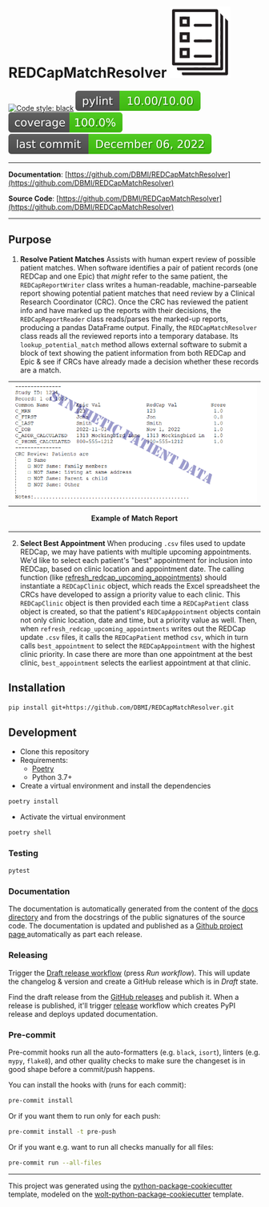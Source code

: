 # REDCapMatchResolver ![image info](./pictures/report_logo.png) 

[![Code style: black](https://img.shields.io/badge/code%20style-black-000000.svg)](https://github.com/psf/black)
![Pylint](./.github/badges/pylint-badge.svg?dummy=8484744)
![Coverage Status](./.github/badges/coverage-badge.svg?dummy=8484744)
![Last Commit Date](./.github/badges/last-commit-badge.svg?dummy=8484744)

---

**Documentation**: [https://github.com/DBMI/REDCapMatchResolver](https://github.com/DBMI/REDCapMatchResolver)

**Source Code**: [https://github.com/DBMI/REDCapMatchResolver](https://github.com/DBMI/REDCapMatchResolver)

---
## Purpose
1. **Resolve Patient Matches**
Assists with human expert review of possible patient matches.
When software identifies a pair of patient records (one REDCap and one Epic) that *might* refer to the
same patient, the `REDCapReportWriter` class writes a human-readable,
machine-parseable report showing potential patient matches that need review by
a Clinical Research Coordinator (CRC). Once the CRC has reviewed the patient info
and have marked up the reports with their decisions, the `REDCapReportReader` class
reads/parses the marked-up reports, producing a pandas DataFrame output.
Finally, the `REDCapMatchResolver` class reads all the reviewed reports into a temporary database.
Its `lookup_potential_match` method allows external software to submit a block of text showing the patient information from both REDCap and Epic & see if CRCs have already made a decision whether these records are a match.

| ![image info](./pictures/report_screenshot.png)      |
|------------------------------------------------------|
| <p align="center"><b>Example of Match Report</b></p> |

2. **Select Best Appointment**
When producing `.csv` files used to update REDCap, we may have patients with multiple upcoming appointments. 
We'd like to select each patient's "best" appointment for inclusion into REDCap, based on clinic location and appointment date.
The calling function (like [refresh_redcap_upcoming_appointments](https://github.com/DBMI/AoU_v2/blob/main/redcap/refresh_redcap_upcoming_appointments.py))
should instantiate a `REDCapClinic` object, which reads the Excel spreadsheet the CRCs have developed to assign a priority value
to each clinic. This `REDCapClinic` object is then provided each time a `REDCapPatient` class object is created, so that
the patient's `REDCapAppointment` objects contain not only clinic location, date and time, but a priority value as well. 
Then, when `refresh_redcap_upcoming_appointments` writes out the REDCap update `.csv` files, it calls
the `REDCapPatient` method `csv`, which in turn calls `best_appointment` to select the `REDCapAppointment` with the highest clinic priority.
In case there are more than one appointment at the best clinic, `best_appointment` selects the earliest appointment at that clinic.

## Installation

```sh
pip install git+https://github.com/DBMI/REDCapMatchResolver.git
```

## Development

* Clone this repository
* Requirements:
  * [Poetry](https://python-poetry.org/)
  * Python 3.7+
* Create a virtual environment and install the dependencies

```sh
poetry install
```

* Activate the virtual environment

```sh
poetry shell
```

### Testing

```sh
pytest
```

### Documentation

The documentation is automatically generated from the content of the [docs directory](./docs) and from the docstrings
 of the public signatures of the source code. The documentation is updated and published as a [Github project page
 ](https://pages.github.com/) automatically as part each release.

### Releasing

Trigger the [Draft release workflow](https://github.com/DBMI/REDCapMatchResolver/actions/workflows/draft_release.yml)
(press _Run workflow_). This will update the changelog & version and create a GitHub release which is in _Draft_ state.

Find the draft release from the
[GitHub releases](https://github.com/DBMI/REDCapMatchResolver/releases) and publish it. When
 a release is published, it'll trigger [release](https://github.com/DBMI/REDCapMatchResolver/blob/master/.github/workflows/release.yml) workflow which creates PyPI
 release and deploys updated documentation.

### Pre-commit

Pre-commit hooks run all the auto-formatters (e.g. `black`, `isort`), linters (e.g. `mypy`, `flake8`), and other quality
 checks to make sure the changeset is in good shape before a commit/push happens.

You can install the hooks with (runs for each commit):

```sh
pre-commit install
```

Or if you want them to run only for each push:

```sh
pre-commit install -t pre-push
```

Or if you want e.g. want to run all checks manually for all files:

```sh
pre-commit run --all-files
```

---

This project was generated using the [python-package-cookiecutter](https://github.com/DBMI/python-package-cookiecutter) template, modeled on the [wolt-python-package-cookiecutter](https://github.com/woltapp/wolt-python-package-cookiecutter) template.
